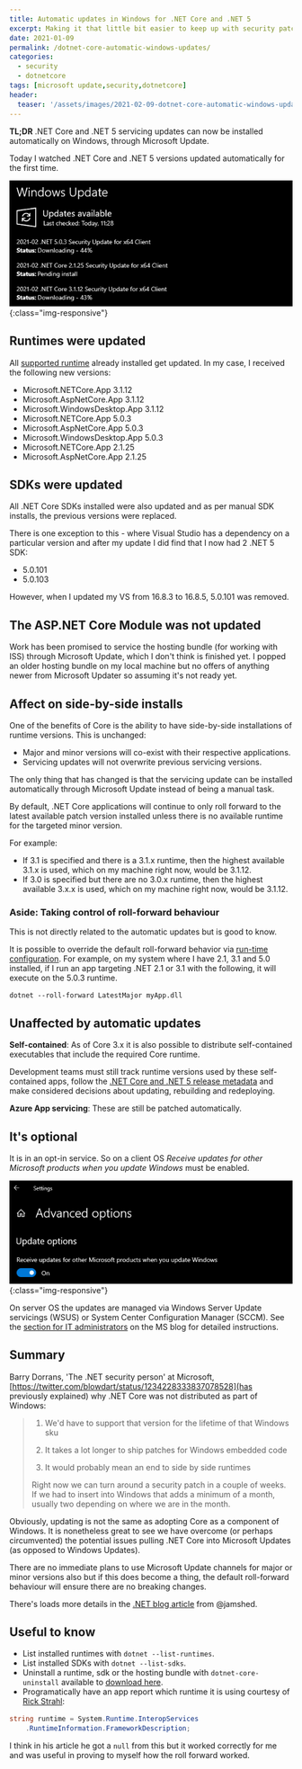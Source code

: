 ```yaml
---
title: Automatic updates in Windows for .NET Core and .NET 5
excerpt: Making it that little bit easier to keep up with security patching.
date: 2021-01-09
permalink: /dotnet-core-automatic-windows-updates/
categories:
  - security
  - dotnetcore
tags: [microsoft update,security,dotnetcore]
header:
  teaser: '/assets/images/2021-02-09-dotnet-core-automatic-windows-updates/windows-updates-available-teaser.png'
---
```


**TL;DR** .NET Core and .NET 5 servicing updates can now be installed automatically on Windows, through Microsoft Update.

Today I watched .NET Core and .NET 5 versions updated automatically for the first time.

![Windows Updates of .NET Core in progress.](/assets/images/2021-02-09-dotnet-core-automatic-windows-updates/windows-updates-available.png){:class="img-responsive"}

## Runtimes were updated

All [supported runtime](https://dotnet.microsoft.com/download/dotnet-core) already installed get updated. In my case, I received the following new versions:

* Microsoft.NETCore.App 3.1.12
* Microsoft.AspNetCore.App 3.1.12
* Microsoft.WindowsDesktop.App 3.1.12
* Microsoft.NETCore.App 5.0.3
* Microsoft.AspNetCore.App 5.0.3
* Microsoft.WindowsDesktop.App 5.0.3
* Microsoft.NETCore.App 2.1.25
* Microsoft.AspNetCore.App 2.1.25

## SDKs were updated

All .NET Core SDKs installed were also updated and as per manual SDK installs, the previous versions were replaced. 

There is one exception to this - where Visual Studio has a dependency on a particular version and after my update I did find that I now had 2 .NET 5 SDK:

* 5.0.101
* 5.0.103

However, when I updated my VS from 16.8.3 to 16.8.5, 5.0.101 was removed.

## The ASP.NET Core Module was not updated

Work has been promised to service the hosting bundle (for working with ISS) through Microsoft Update, which I don't think is finished yet. I popped an older hosting bundle on my local machine but no offers of anything newer from Microsoft Updater so assuming it's not ready yet.

## Affect on side-by-side installs

One of the benefits of Core is the ability to have side-by-side installations of runtime versions. This is unchanged:

* Major and minor versions will co-exist with their respective applications.
* Servicing updates will not overwrite previous servicing versions.

The only thing that has changed is that the servicing update can be installed automatically through Microsoft Update instead of being a manual task. 

By default, .NET Core applications will continue to only roll forward to the latest available patch version installed unless there is no available runtime for the targeted minor version. 

For example:

* If 3.1 is specified and there is a 3.1.x runtime, then the highest available 3.1.x is used, which on my machine right now, would be 3.1.12.
* If 3.0 is specified but there are no 3.0.x runtime, then the highest available 3.x.x is used, which on my machine right now, would be 3.1.12.

### Aside: Taking control of roll-forward behaviour

This is not directly related to the automatic updates but is good to know.

It is possible to override the default roll-forward behavior via [run-time configuration](https://docs.microsoft.com/en-us/dotnet/core/run-time-config/). For example, on my system where I have 2.1, 3.1 and 5.0 installed, if I run an app targeting .NET 2.1 or 3.1 with the following, it will execute on the 5.0.3 runtime.

```
dotnet --roll-forward LatestMajor myApp.dll
```

## Unaffected by automatic updates

**Self-contained**:  As of Core 3.x it is also possible to distribute self-contained executables that include the required Core runtime.

Development teams must still track runtime versions used by these self-contained apps, follow the [.NET Core and .NET 5 release metadata](https://dotnetcli.blob.core.windows.net/dotnet/release-metadata/releases-index.json) and make considered decisions about updating, rebuilding and redeploying.

**Azure App servicing**: These are still be patched automatically.

## It's optional

It is in an opt-in service. So on a client OS *Receive updates for other Microsoft products when you update Windows* must be enabled.

![Enable updates for other Microsoft Products.](/assets/images/2021-02-09-dotnet-core-automatic-windows-updates/update-options.png){:class="img-responsive"}

On server OS the updates are managed via Windows Server Update servicings (WSUS) or System Center Configuration Manager (SCCM). See the [section for IT administrators](https://devblogs.microsoft.com/dotnet/net-core-updates-coming-to-microsoft-update/#for-it-administrators) on the MS blog for detailed instructions.

## Summary

Barry Dorrans, 'The .NET security person' at Microsoft, [https://twitter.com/blowdart/status/1234228333837078528](has previously explained) why .NET Core was not distributed as part of Windows:

> 1) We'd have to support that version for the lifetime of that Windows sku
>
> 2) It takes a lot longer to ship patches for Windows embedded code
>
> 3) It would probably mean an end to side by side runtimes
>
> Right now we can turn around a security patch in a couple of weeks. If we had to insert into Windows that adds a minimum of a month, usually two depending on where we are in the month.

Obviously, updating is not the same as adopting Core as a component of Windows. It is nonetheless great to see we have overcome (or perhaps circumvented) the potential issues pulling .NET Core into Microsoft Updates (as opposed to Windows Updates).

There are no immediate plans to use Microsoft Update channels for major or minor versions also but if this does become a thing, the default roll-forward behaviour will ensure there are no breaking changes.

There's loads more details in the [.NET blog article](https://devblogs.microsoft.com/dotnet/net-core-updates-coming-to-microsoft-update/) from @jamshed.

## Useful to know

* List installed runtimes with `dotnet --list-runtimes`.
* List installed SDKs with `dotnet --list-sdks`.
* Uninstall a runtime, sdk or the hosting bundle with `dotnet-core-uninstall` available to [download here](https://github.com/dotnet/cli-lab/releases).
* Programatically have an app report which runtime it is using courtesy of [Rick Strahl](https://weblog.west-wind.com/posts/2018/Apr/12/Getting-the-NET-Core-Runtime-Version-in-a-Running-Application):

```csharp
string runtime = System.Runtime.InteropServices
    .RuntimeInformation.FrameworkDescription;
```

I think in his article he got a `null` from this but it worked correctly for me and was useful in proving to myself how the roll forward worked.
